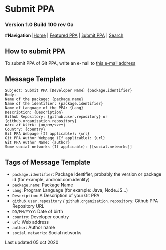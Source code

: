 # Submit PPA

### Version 1.0 Build 100 rev 0a

#**Navigation**
|[Home](https://git-ppa-store.github.io/) | [Featured PPA](https://git-ppa-store.github.io/featured-ppa) | [Submit PPA](https://git-ppa-store.github.io/submit-ppa) | [Search](https://git-ppa-store.github.io/search)

## How to submit PPA

To submit PPA of Git PPA, write an e-mail to [this e-mail address](mailto:git.ppa@gmail.com)

## Message Template

    Subject: Submit PPA [Developer Name] {package.identifier}
    Body:
    Name of the package: {package.name}
    Name of the identifier: {package.identifier}
    Name of Language of the PPA: {Lang}
    Description: {Description}
    Github Repository: {github.user.repository} or {github.organization.repository}
    Date of birth: [DD/MM/YYYY]
    Country: {country}
    Git PPA Webpage (If applicable): {url}
    Git PPA Author Webpage (If applicable): {url}
    Git PPA Author Name: {author}
    Some social networks (If applicable): [[social.networks]]

## Tags of Message Template

 - `package.identifier`: Package Identifier, probably the version or package id (for example, android.com.identify)
 - `package.name`: Package Name
 - `Lang`: Program Language (for example: Java, Node.JS...)
 - `Description`: A Description of your Git PPA
 - `github.user.repository` / `github.organization.repository`: Github  PPA Repository URL
 - `DD/MM/YYYY`: Date of birth
 - `country`: Developer country
 - `url`: Web address
 - `author`: Author name
 - `social.networks`: Social networks

Last updated 05 oct 2020
